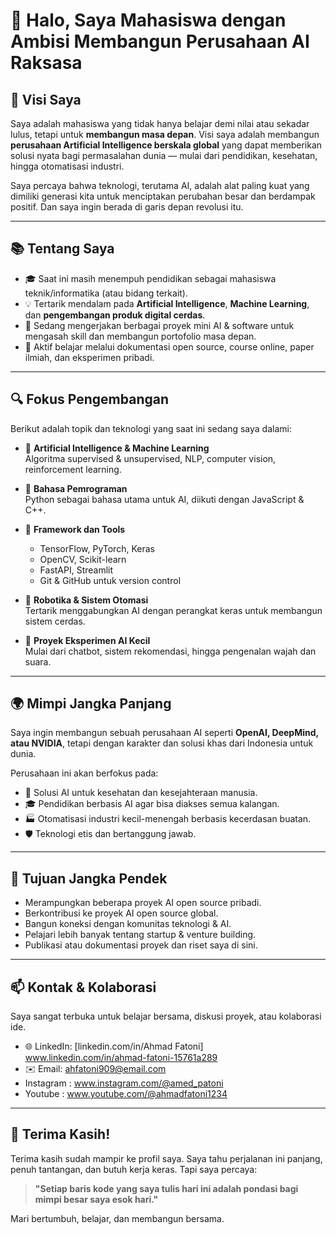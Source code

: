 # 👋 Halo, Saya Mahasiswa dengan Ambisi Membangun Perusahaan AI Raksasa

## 🚀 Visi Saya

Saya adalah mahasiswa yang tidak hanya belajar demi nilai atau sekadar lulus, tetapi untuk **membangun masa depan**. Visi saya adalah membangun **perusahaan Artificial Intelligence berskala global** yang dapat memberikan solusi nyata bagi permasalahan dunia — mulai dari pendidikan, kesehatan, hingga otomatisasi industri.

Saya percaya bahwa teknologi, terutama AI, adalah alat paling kuat yang dimiliki generasi kita untuk menciptakan perubahan besar dan berdampak positif. Dan saya ingin berada di garis depan revolusi itu.

---

## 📚 Tentang Saya

- 🎓 Saat ini masih menempuh pendidikan sebagai mahasiswa teknik/informatika (atau bidang terkait).
- 💡 Tertarik mendalam pada **Artificial Intelligence**, **Machine Learning**, dan **pengembangan produk digital cerdas**.
- 🔬 Sedang mengerjakan berbagai proyek mini AI & software untuk mengasah skill dan membangun portofolio masa depan.
- 🧠 Aktif belajar melalui dokumentasi open source, course online, paper ilmiah, dan eksperimen pribadi.

---

## 🔍 Fokus Pengembangan

Berikut adalah topik dan teknologi yang saat ini sedang saya dalami:

- 🧠 **Artificial Intelligence & Machine Learning**  
  Algoritma supervised & unsupervised, NLP, computer vision, reinforcement learning.

- 🐍 **Bahasa Pemrograman**  
  Python sebagai bahasa utama untuk AI, diikuti dengan JavaScript & C++.

- 🧰 **Framework dan Tools**  
  - TensorFlow, PyTorch, Keras  
  - OpenCV, Scikit-learn  
  - FastAPI, Streamlit  
  - Git & GitHub untuk version control

- 🤖 **Robotika & Sistem Otomasi**  
  Tertarik menggabungkan AI dengan perangkat keras untuk membangun sistem cerdas.

- 🧪 **Proyek Eksperimen AI Kecil**  
  Mulai dari chatbot, sistem rekomendasi, hingga pengenalan wajah dan suara.

---

## 🌍 Mimpi Jangka Panjang

Saya ingin membangun sebuah perusahaan AI seperti **OpenAI, DeepMind, atau NVIDIA**, tetapi dengan karakter dan solusi khas dari Indonesia untuk dunia.

Perusahaan ini akan berfokus pada:
- 🏥 Solusi AI untuk kesehatan dan kesejahteraan manusia.
- 🎓 Pendidikan berbasis AI agar bisa diakses semua kalangan.
- 🏭 Otomatisasi industri kecil-menengah berbasis kecerdasan buatan.
- 🛡️ Teknologi etis dan bertanggung jawab.

---

## 💼 Tujuan Jangka Pendek

- Merampungkan beberapa proyek AI open source pribadi.
- Berkontribusi ke proyek AI open source global.
- Bangun koneksi dengan komunitas teknologi & AI.
- Pelajari lebih banyak tentang startup & venture building.
- Publikasi atau dokumentasi proyek dan riset saya di sini.

---

## 📫 Kontak & Kolaborasi

Saya sangat terbuka untuk belajar bersama, diskusi proyek, atau kolaborasi ide.

- 🌐 LinkedIn: [linkedin.com/in/Ahmad Fatoni] www.linkedin.com/in/ahmad-fatoni-15761a289 
- ✉️ Email: ahfatoni909@email.com
- Instagram : www.instagram.com/@amed_patoni
- Youtube : www.youtube.com/@ahmadfatoni1234

---

## 🙏 Terima Kasih!

Terima kasih sudah mampir ke profil saya. Saya tahu perjalanan ini panjang, penuh tantangan, dan butuh kerja keras. Tapi saya percaya:

> **"Setiap baris kode yang saya tulis hari ini adalah pondasi bagi mimpi besar saya esok hari."**

Mari bertumbuh, belajar, dan membangun bersama.


